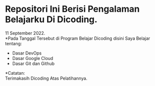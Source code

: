 Repositori Ini Berisi Pengalaman Belajarku Di Dicoding.
==
11 September 2022.  
*Pada Tanggal Tersebut di Program Belajar Dicoding disini Saya Belajar tentang:
 - Dasar DevOps
 - Dasar Google Cloud  
 - Dasar Git dan Github 
  
*Catatan:  
Terimakasih Dicoding Atas Pelatihannya.
  

